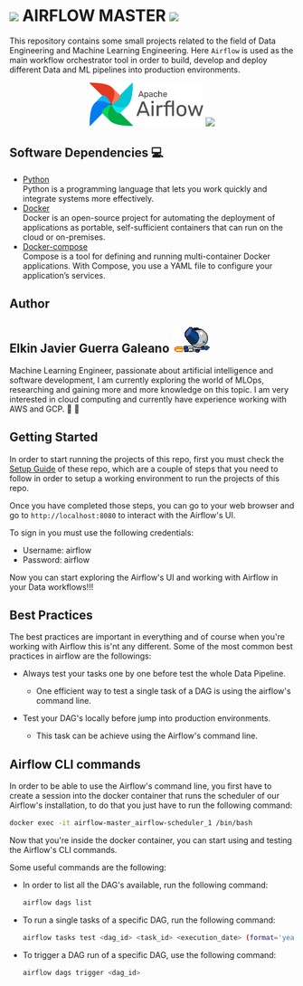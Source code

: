 #  <img src="./assets/imgs/airflow.png"  width="5%"/> **AIRFLOW MASTER**  <img src="./assets/imgs/airflow.png"  width="5%"/>

This repository contains some small projects related to the field of Data Engineering and Machine Learning Engineering. Here `Airflow` is used as the main workflow orchestrator tool in order to build, develop and deploy different Data and ML pipelines into production environments.

<p align="center">
    <img src="assets/imgs/airflow_logo.png" width="40%"/>
    <img src="assets/imgs/data_pipeline.avif" width="50%"/>
</p>


## Software Dependencies :computer:
* [Python](https://www.python.org/) <br>
Python is a programming language that lets you work quickly and integrate systems more effectively.  
* [Docker](https://www.docker.com/) <br>
Docker is an open-source project for automating the deployment of applications as portable, self-sufficient containers that can run on the cloud or on-premises.
* [Docker-compose](https://docs.docker.com/compose/) <br>
Compose is a tool for defining and running multi-container Docker applications. With Compose, you use a YAML file to configure your application’s services.


## Author
## Elkin Javier Guerra Galeano <img src="./assets/imgs/robotboy_fly.gif"/>

Machine Learning Engineer, passionate about artificial intelligence and software development, I am currently exploring the world of MLOps, researching and gaining more and more knowledge on this topic. I am very interested in cloud computing and currently have experience working with AWS and GCP. 🐨 🚀

## Getting Started

In order to start running the projects of this repo, first you must check the [Setup Guide](./setup_airflow_master_env.md) of these repo, which are a couple of steps that you need to follow in order to setup a working environment to run the projects of this repo.

Once you have completed those steps, you can go to your web browser and go to `http://localhost:8080` to interact with the Airflow's UI.

To sign in you must use the following credentials:

- Username: airflow
- Password: airflow

Now you can start exploring the Airflow's UI and working with Airflow in your Data workflows!!!

## Best Practices
The best practices are important in everything and of course when you're working with Airflow this is'nt any different. Some of the most common best practices in airflow are the followings:

- Always test your tasks one by one before test the whole Data Pipeline.
    - One efficient way to test a single task of a DAG is using the airflow's command line.

- Test your DAG's locally before jump into production environments.
    - This task can be achieve using the Airflow's command line.

## Airflow CLI commands
In order to be able to use the Airflow's command line, you first have to create a session into the docker container that runs the scheduler of our Airflow's installation, to do that you just have to run the following command:

```bash 
docker exec -it airflow-master_airflow-scheduler_1 /bin/bash
``` 
Now that you're inside the docker container, you can start using and testing the Airflow's CLI commands.

Some useful commands are the following:

- In order to list all the DAG's available, run the following command:
    ```bash
    airflow dags list
    ```

- To run a single tasks of a specific DAG, run the following command:
    ```bash
    airflow tasks test <dag_id> <task_id> <execution_date> (format='year-month-day')
    ```

- To trigger a DAG run of a specific DAG, use the following command:
    ```bash
    airflow dags trigger <dag_id>
    ```
